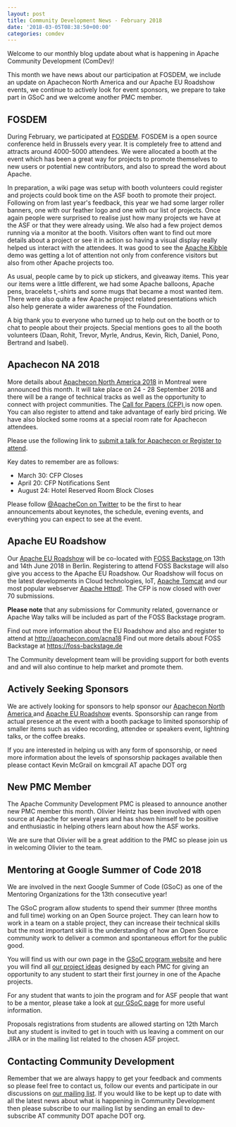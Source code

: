 ```yaml
---
layout: post
title: Community Development News - February 2018
date: '2018-03-05T08:38:50+00:00'
categories: comdev
---
```

Welcome to our monthly blog update about what is happening in Apache Community Development (ComDev)!  

This month we have news about our participation at FOSDEM, we include an update on Apachecon North America and our Apache EU Roadshow events, we continue to actively look for event sponsors, we prepare to take part in GSoC and we welcome another PMC member.

<h2>FOSDEM</h2>During February, we participated at <a href="http://fosdem.org/2018" target="external">FOSDEM</a>. FOSDEM is a open source conference held in Brussels every year. It is completely free to attend and attracts around 4000-5000 attendees. We were allocated a booth at the event which has been a great way for projects to promote themselves to new users or potential new contributors, and also to spread the word about Apache.

In preparation, a wiki page was setup with booth volunteers could register and projects could book time on the ASF booth to promote their project. Following on from last year's feedback, this year we had some larger roller banners, one with our feather logo and one with our list of projects. Once again people were surprised to realise just how many projects we have at the ASF or that they were already using. We also had a few project demos running via a monitor at the booth. Visitors often want to find out more details about a project or see it in action so having a visual display really helped us interact with the attendees. It was good to see the <a href="http://kibble.apache.org/" target="external">Apache Kibble</a> demo was getting a lot of attention not only from conference visitors but also from other Apache projects too.

As usual, people came by to pick up stickers, and giveaway items. This year our items were a little different, we had some Apache balloons, Apache pens, bracelets t,-shirts and some mugs that became a most wanted item. There were also quite a few Apache project related presentations which also help generate a wider awareness of the Foundation.

A big thank you to everyone who turned up to help out on the booth or to chat to people about their projects. Special mentions goes to all the booth volunteers (Daan, Rohit, Trevor, Myrle, Andrus, Kevin, Rich, Daniel, Pono, Bertrand and Isabel).

<h2>Apachecon NA 2018</h2>More details about <a href="http://apachecon.com/acna18/" target="external">Apachecon North America 2018</a> in Montreal were announced this month. It will take place on  24 - 28 September 2018 and there will be a range of technical tracks as well as the opportunity to connect with project communities. The <a href="http://apachecon.com/acna18/" target="external">Call for Papers (CFP) </a> is now open. You can also register to attend and take advantage of early bird pricing. We have also blocked some rooms  at a special room rate for Apachecon attendees.

Please use the following link to <a href="http://apachecon.com/acna18/" target="external">submit a talk for Apachecon or Register to attend</a>. 

Key dates to remember are as follows:
<ul><li>March 30: CFP Closes</li><li>April 20: CFP Notifications Sent</li><li>August 24: Hotel Reserved Room Block Closes</li></ul>

Please follow <a href="https://twitter.com/apachecon" target="external">@ApacheCon on Twitter</a> to be the first to hear announcements about keynotes, the schedule, evening events, and everything you can expect to see at the event.

<h2>Apache EU Roadshow</h2>Our  <a href="http://apachecon.com/euroadshow18/" target="external">Apache EU Roadshow</a> will be co-located with <a href="https://foss-backstage.de/" target="external"> FOSS Backstage </a>on 13th and 14th June 2018 in Berlin. Registering to attend FOSS Backstage will also give you access to the Apache EU Roadshow.  Our Roadshow will focus on the latest developments in Cloud technologies, IoT, <a href="http://tomcat.apache.org/" target="external">Apache Tomcat</a> and our most popular webserver <a href="https://httpd.apache.org/" target="external">Apache Httpd!</a>. The CFP is now closed with over 70 submissions. 

<strong>Please note</strong> that any submissions for Community related, governance or Apache Way talks will be included as part of the FOSS Backstage program.

Find out more information about the EU Roadshow and also and register to attend at  <a href="http://apachecon.com/acna18" target="external">  http://apachecon.com/acna18 </a>
Find out more details about FOSS Backstage at <a href="https://foss-backstage.de " target="external"> https://foss-backstage.de</a>

The Community development team will be providing support for both events and and will also continue to help market and promote them.
<h2>Actively Seeking Sponsors</h2>We are actively looking for sponsors to help sponsor our <a href="http://apachecon.com/acna18/" target="external">Apachecon North America </a> and <a href="http://apachecon.com/euroadshow18/" target="external">Apache EU Roadshow</a> events. Sponsorship can range from actual presence at the event with a booth package to limited sponsorship of smaller items such as video recording, attendee or speakers event, lightning talks, or the coffee breaks. 

If you are interested in helping us with any form of sponsorship, or need more information about the levels of sponsorship packages available then please contact  Kevin McGrail on kmcgrail AT apache DOT org 
<h2>New PMC Member</h2>The Apache Community Development PMC is pleased to announce another new PMC member this month. Olivier Heintz has been involved with open source at Apache for several years and has shown himself to be positive and enthusiastic in helping others learn about how the ASF works. 

We are sure that Olivier will be a great addition to the PMC so please join us in welcoming Olivier to the team.

<h2>Mentoring at Google Summer of Code 2018</h2>We are involved in the next Google Summer of Code (GSoC) as one of the Mentoring Organizations for the 13th consecutive year!

The GSoC program allow students to spend their summer (three months and full time) working on an Open Source project. They can learn how to work in a team on a stable project, they can increase their technical skills but the most important skill is the understanding of how an Open Source community work to deliver a common and spontaneous effort for the public good.

You will find us with our own page in the <a href="https://summerofcode.withgoogle.com/organizations/5718432427802624/">GSoC program website</a> and here you will find all <a href="http://s.apache.org/gsoc2018ideas">our project ideas</a> designed by each PMC for giving an opportunity to any student to start their first journey in one of the Apache projects.

For any student that wants to join the program and for ASF people that want to be a mentor, please take a look at <a href="http://community.apache.org/gsoc.html">our GSoC page</a> for more useful information. 

Proposals registrations from students are allowed starting on 12th March but any student is invited to get in touch with us leaving a comment on our JIRA or in the mailing list related to the chosen ASF project.
<h2>Contacting Community Development</h2>Remember that we are always happy to get your feedback and comments so please feel free to contact us, follow our events and participate in our discussions on <a href="https://s.apache.org/qdrd">our mailing list</a>. If you would like to be kept up to date with all the latest news about what is happening in Community Development then please subscribe to our mailing list by sending an email to dev-subscribe AT community DOT apache DOT org.
